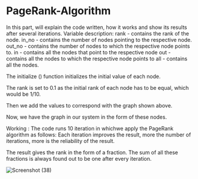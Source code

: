 # PageRank-Algorithm
In this part, will explain the code written, how it works and show its results after several iterations.
Variable description:
rank - contains the rank of the node.
in_no - contains the number of nodes pointing to the respective node.
out_no - contains the number of nodes to which the respective node points to.
in - contains all the nodes that point to the respective node
out - contains all the nodes to which the respective node points to
all - contains all the nodes.


The initialize () function initializes the initial value of each node.

The rank is set to 0.1 as the initial rank of each node has to be equal, which would be 1/10.

Then we add the values to correspond with the graph shown above.

Now, we have the graph in our system in the form of these nodes.

Working : 
The code runs 10 iteration in whichwe apply the PageRank algorithm as follows:
Each iteration improves the result, more the number of iterations, more is the reliability of the result.

The result gives the rank in the form of a fraction.
The sum of all these fractions is always found out to be one after every iteration.


![Screenshot (38)](https://github.com/Ananya05iit/PageRank-Algorithm/assets/118293727/5dea7998-a82b-497a-a631-698360be71af)
